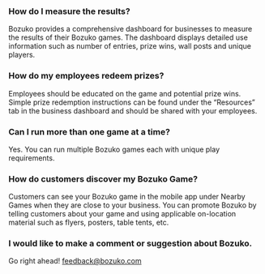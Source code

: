 ### How do I measure the results?

Bozuko provides a comprehensive dashboard for businesses to measure the results of their Bozuko games. The dashboard displays detailed use information such as number of entries, prize wins, wall posts and unique players.

### How do my employees redeem prizes?

Employees should be educated on the game and potential prize wins.  Simple prize redemption instructions can be found under the “Resources” tab in the business dashboard and should be shared with your employees.

### Can I run more than one game at a time?

Yes.  You can run multiple Bozuko games each with unique play requirements.

### How do customers discover my Bozuko Game?

Customers can see your Bozuko game in the mobile app under Nearby Games when they are close to your business. You can promote Bozuko by telling customers about your game and using applicable on-location material such as flyers, posters, table tents, etc.

### I would like to make a comment or suggestion about Bozuko.
Go right ahead! feedback@bozuko.com